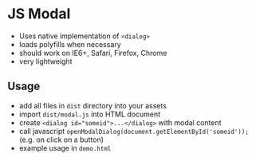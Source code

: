 # JS Modal

- Uses native implementation of `<dialog>`
- loads polyfills when necessary
- should work on IE6+, Safari, Firefox, Chrome
- very lightweight

## Usage

- add all files in `dist` directory into your assets
- import `dist/modal.js` into HTML document
- create `<dialog id="someid">...</dialog>` with modal content
- call javascript `openModalDialog(document.getElementById('someid'));` (e.g. on click on a button)
- example usage in `demo.html`
